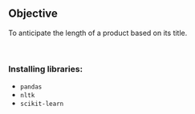<br>

## Objective
To anticipate the length of a product based on its title. 

<br>

### Installing libraries:
* `pandas`
* `nltk`
* `scikit-learn`
<br>
